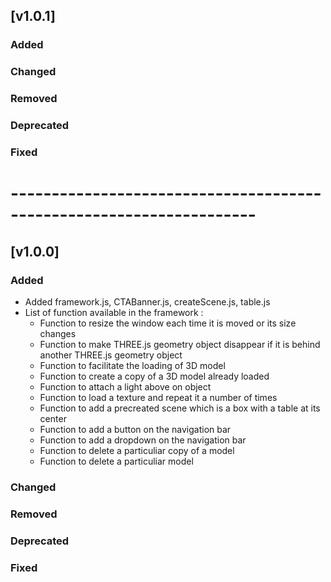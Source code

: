 ## [v1.0.1]
### Added

### Changed

### Removed

### Deprecated

### Fixed

# --------------------------------------------------------------------

## [v1.0.0]
### Added
- Added framework.js, CTABanner.js, createScene.js, table.js
- List of function available in the framework :
    - Function to resize the window each time it is moved or its size changes
    - Function to make THREE.js geometry object disappear if it is behind another THREE.js geometry object
    - Function to facilitate the loading of 3D model
    - Function to create a copy of a 3D model already loaded
    - Function to attach a light above on object
    - Function to load a texture and repeat it a number of times
    - Function to add a precreated scene which is a box with a table at its center
    - Function to add a button on the navigation bar
    - Function to add a dropdown on the navigation bar
    - Function to delete a particuliar copy of a model
    - Function to delete a particuliar model

### Changed

### Removed

### Deprecated

### Fixed